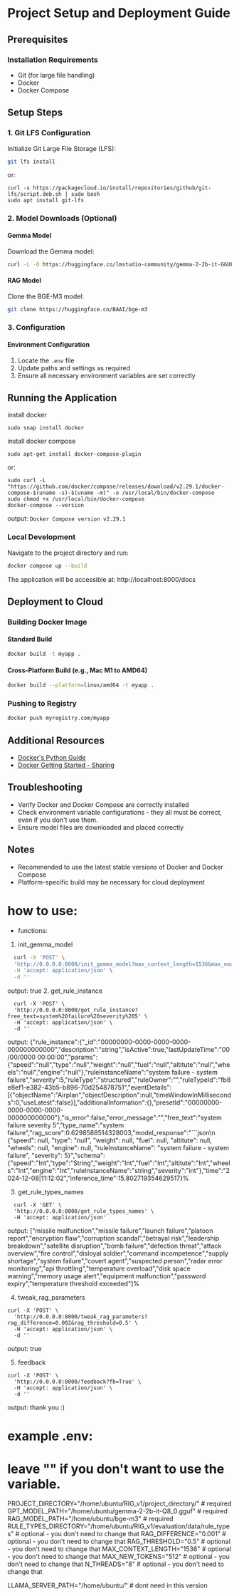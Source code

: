 
# Project Setup and Deployment Guide

## Prerequisites

### Installation Requirements
- Git (for large file handling)
- Docker
- Docker Compose

## Setup Steps

### 1. Git LFS Configuration
Initialize Git Large File Storage (LFS):
```bash
git lfs install
```
or:
```angular2html
curl -s https://packagecloud.io/install/repositories/github/git-lfs/script.deb.sh | sudo bash
sudo apt install git-lfs
```


### 2. Model Downloads (Optional)

#### Gemma Model
Download the Gemma model:
```bash
curl -L -O https://huggingface.co/lmstudio-community/gemma-2-2b-it-GGUF/resolve/main/gemma-2-2b-it-Q8_0.gguf
```

#### RAG Model
Clone the BGE-M3 model:
```bash
git clone https://huggingface.co/BAAI/bge-m3
```

### 3. Configuration

#### Environment Configuration
1. Locate the `.env` file
2. Update paths and settings as required
3. Ensure all necessary environment variables are set correctly


## Running the Application

install docker
```
sudo snap install docker  
```

install docker compose
```
sudo apt-get install docker-compose-plugin
```
or:
```angular2html
sudo curl -L "https://github.com/docker/compose/releases/download/v2.29.1/docker-compose-$(uname -s)-$(uname -m)" -o /usr/local/bin/docker-compose
sudo chmod +x /usr/local/bin/docker-compose
docker-compose --version
```
output: ```Docker Compose version v2.29.1```
### Local Development
Navigate to the project directory and run:
```bash
docker compose up --build
```

The application will be accessible at: http://localhost:8000/docs

## Deployment to Cloud

### Building Docker Image

#### Standard Build
```bash
docker build -t myapp .
```

#### Cross-Platform Build (e.g., Mac M1 to AMD64)


```bash
docker build --platform=linux/amd64 -t myapp .
```

### Pushing to Registry
```bash
docker push myregistry.com/myapp
```

## Additional Resources
- [Docker's Python Guide](https://docs.docker.com/language/python/)
- [Docker Getting Started - Sharing](https://docs.docker.com/go/get-started-sharing/)

## Troubleshooting
- Verify Docker and Docker Compose are correctly installed
- Check environment variable configurations - they all must be correct, even if you don't use them.
- Ensure model files are downloaded and placed correctly

## Notes
- Recommended to use the latest stable versions of Docker and Docker Compose
- Platform-specific build may be necessary for cloud deployment


# how to use:
- functions:
1. init_gemma_model
```bash
  curl -X 'POST' \
  'http://0.0.0.0:8000/init_gemma_model?max_context_length=1536&max_new_tokens=512&n_threads=8' \
  -H 'accept: application/json' \
  -d ''
```
output:
true
2. get_rule_instance
```
  curl -X 'POST' \
  'http://0.0.0.0:8000/get_rule_instance?free_text=system%20failure%20severity%205' \
  -H 'accept: application/json' \
  -d ''
```
output:
{"rule_instance":{"_id":"00000000-0000-0000-0000-000000000000","description":"string","isActive":true,"lastUpdateTime":"00/00/0000 00:00:00","params":{"speed":"null","type":"null","weight":"null","fuel":"null","altitute":"null","wheels":"null","engine":"null"},"ruleInstanceName":"system failure - system failure","severity":5,"ruleType":"structured","ruleOwner":"","ruleTypeId":"fb8e8ef1-e382-43b5-b896-70d254878751","eventDetails":[{"objectName":"Airplan","objectDescription":null,"timeWindowInMilliseconds":0,"useLatest":false}],"additionalInformation":{},"presetId":"00000000-0000-0000-0000-000000000000"},"is_error":false,"error_message":"","free_text":"system failure severity 5","type_name":"system failure","rag_score":0.6298588514328003,"model_response":"```json\n    {\"speed\": null, \"type\": \"null\", \"weight\": null, \"fuel\": null, \"altitute\": null, \"wheels\": null, \"engine\": null, \"ruleInstanceName\": \"system failure - system failure\", \"severity\": 5}","schema":{"speed":"Int","type":"String","weight":"Int","fuel":"Int","altitute":"Int","wheels":"Int","engine":"Int","ruleInstanceName":"string","severity":"int"},"time":"2024-12-08|11:12:02","inference_time":15.802719354629517}%

3. get_rule_types_names
```angular2html
  curl -X 'GET' \
  'http://0.0.0.0:8000/get_rule_types_names' \
  -H 'accept: application/json'
```
output:
["missile malfunction","missile failure","launch failure","platoon report","encryption flaw","corruption scandal","betrayal risk","leadership breakdown","satellite disruption","bomb failure","defection threat","attack overview","fire control","disloyal soldier","command incompetence","supply shortage","system failure","covert agent","suspected person","radar error monitoring","api throttling","temperature overload","disk space warning","memory usage alert","equipment malfunction","password expiry","temperature threshold exceeded"]%

4. tweak_rag_parameters
```angular2html
curl -X 'POST' \
  'http://0.0.0.0:8000/tweak_rag_parameters?rag_difference=0.002&rag_threshold=0.5' \
  -H 'accept: application/json' \
  -d ''
```
output:
true

5. feedback
```
curl -X 'POST' \
  'http://0.0.0.0:8000/feedback?fb=True' \
  -H 'accept: application/json' \
  -d ''
```
output:
thank you :)


# example .env:
# leave "" if you don't want to use the variable.

PROJECT_DIRECTORY="/home/ubuntu/RIG_v1/project_directory/"               # required
GPT_MODEL_PATH="/home/ubuntu/gemma-2-2b-it-Q8_0.gguf"             # required
RAG_MODEL_PATH="/home/ubuntu/bge-m3"                              # required
RULE_TYPES_DIRECTORY="/home/ubuntu/RIG_v1/evaluation/data/rule_types"    # optional - you don't need to change that
RAG_DIFFERENCE="0.001"                                                          # optional - you don't need to change that
RAG_THRESHOLD="0.5"                                                             # optional - you don't need to change that
MAX_CONTEXT_LENGTH="1536"                                                       # optional - you don't need to change that
MAX_NEW_TOKENS="512"                                                            # optional - you don't need to change that
N_THREADS="8"                                                                   # optional - you don't need to change that

LLAMA_SERVER_PATH="/home/ubuntu/"      # dont need in this version



